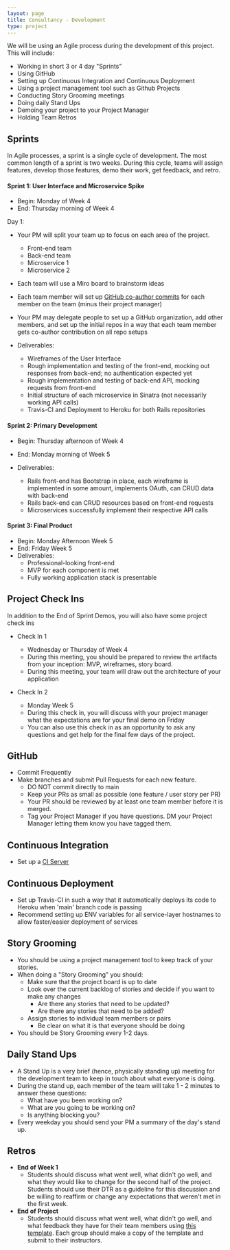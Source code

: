 ```yaml
---
layout: page
title: Consultancy - Development
type: project
---
```


We will be using an Agile process during the development of this project. This will include:

* Working in short 3 or 4 day "Sprints"
* Using GitHub
* Setting up Continuous Integration and Continuous Deployment
* Using a project management tool such as Github Projects
* Conducting Story Grooming meetings
* Doing daily Stand Ups
* Demoing your project to your Project Manager
* Holding Team Retros


## Sprints

In Agile processes, a sprint is a single cycle of development. The most common length of a sprint is two weeks. During this cycle, teams will assign features, develop those features, demo their work, get feedback, and retro.

#### Sprint 1: User Interface and Microservice Spike

- Begin: Monday of Week 4
- End: Thursday morning of Week 4

Day 1:
- Your PM will split your team up to focus on each area of the project.
  - Front-end team
  - Back-end team
  - Microservice 1
  - Microservice 2
- Each team will use a Miro board to brainstorm ideas
- Each team member will set up [GitHub co-author commits]() for each member on the team (minus their project manager)
- Your PM may delegate people to set up a GitHub organization, add other members, and set up the initial repos in a way that each team member gets co-author contribution on all repo setups

- Deliverables:
  - Wireframes of the User Interface
  - Rough implementation and testing of the front-end, mocking out responses from back-end; no authentication expected yet
  - Rough implementation and testing of back-end API, mocking requests from front-end
  - Initial structure of each microservice in Sinatra (not necessarily working API calls)
  - Travis-CI and Deployment to Heroku for both Rails repositories

#### Sprint 2: Primary Development

- Begin: Thursday afternoon of Week 4
- End: Monday morning of Week 5

- Deliverables:
  - Rails front-end has Bootstrap in place, each wireframe is implemented in some amount, implements OAuth, can CRUD data with back-end
  - Rails back-end can CRUD resources based on front-end requests
  - Microservices successfully implement their respective API calls

#### Sprint 3: Final Product

- Begin: Monday Afternoon Week 5
- End: Friday Week 5
- Deliverables:
  - Professional-looking front-end
  - MVP for each component is met
  - Fully working application stack is presentable

## Project Check Ins

In addition to the End of Sprint Demos, you will also have some project check ins

* Check In 1
    * Wednesday or Thursday of Week 4
    * During this meeting, you should be prepared to review the artifacts from your inception: MVP, wireframes, story board.
    * During this meeting, your team will draw out the architecture of your application

* Check In 2
    * Monday Week 5
    * During this check in, you will discuss with your project manager what the expectations are for your final demo on Friday
    * You can also use this check in as an opportunity to ask any questions and get help for the final few days of the project.

## GitHub

* Commit Frequently
* Make branches and submit Pull Requests for each new feature.
    * DO NOT commit directly to main
    * Keep your PRs as small as possible (one feature / user story per PR)
    * Your PR should be reviewed by at least one team member before it is merged.
    * Tag your Project Manager if you have questions. DM your Project Manager letting them know you have tagged them.

## Continuous Integration

* Set up a [CI Server](http://backend.turing.io/module3/lessons/environments_and_ci)

## Continuous Deployment

* Set up Travis-CI in such a way that it automatically deploys its code to Heroku when 'main' branch code is passing
* Recommend setting up ENV variables for all service-layer hostnames to allow faster/easier deployment of services

## Story Grooming

* You should be using a project management tool to keep track of your stories.
* When doing a "Story Grooming" you should:
    * Make sure that the project board is up to date
    * Look over the current backlog of stories and decide if you want to make any changes
        * Are there any stories that need to be updated?
        * Are there any stories that need to be added?
    * Assign stories to individual team members or pairs
        * Be clear on what it is that everyone should be doing
* You should be Story Grooming every 1-2 days.

## Daily Stand Ups

* A Stand Up is a very brief (hence, physically standing up) meeting for the development team to keep in touch about what everyone is doing.
* During the stand up, each member of the team will take 1 - 2 minutes to answer these questions:
    * What have you been working on?
    * What are you going to be working on?
    * Is anything blocking you?
* Every weekday you should send your PM a summary of the day's stand up.

## Retros

* **End of Week 1**
    * Students should discuss what went well, what didn't go well, and what they would like to change for the second half of the project. Students should use their DTR as a guideline for this discussion and be willing to reaffirm or change any expectations that weren't met in the first week.
* **End of Project**
    * Students should discuss what went well, what didn't go well, and what feedback they have for their team members using [this template](https://docs.google.com/spreadsheets/d/1MDybiSiZLVdbpbwEU-x_VPakyhhX0lD4HhcCjwuxtc4/edit#gid=0). Each group should make a copy of the template and submit to their instructors.

